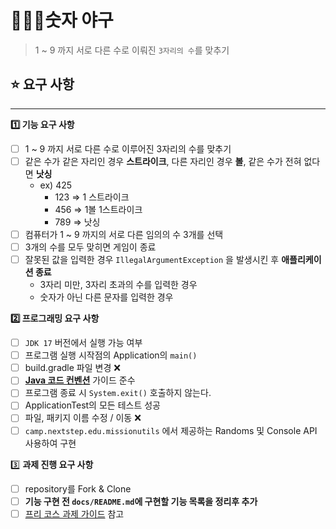 # 🧑🏻‍💻숫자 야구
> 1 ~ 9 까지 서로 다른 수로 이뤄진 `3자리의 수`를 맞추기

## ⭐ 요구 사항

---

**1️⃣ 기능 요구 사항**

- [ ]  1 ~ 9 까지 서로 다른 수로 이루어진 3자리의 수를 맞추기
- [ ]  같은 수가 같은 자리인 경우 **스트라이크**, 다른 자리인 경우 **볼**, 같은 수가 전혀 없다면 **낫싱**
    - ex) 425
        - 123 ⇒ 1 스트라이크
        - 456 ⇒ 1볼 1스트라이크
        - 789 ⇒ 낫싱
- [ ]  컴퓨터가 1 ~ 9 까지의 서로 다른 임의의 수 3개를 선택
- [ ]  3개의 수를 모두 맞히면 게임이 종료
- [ ]  잘못된 값을 입력한 경우 `IllegalArgumentException` 을 발생시킨 후 **애플리케이션 종료**
    - 3자리 미만, 3자리 초과의 수를 입력한 경우
    - 숫자가 아닌 다른 문자를 입력한 경우


**2️⃣ 프로그래밍 요구 사항**

- [ ]  `JDK 17` 버전에서 실행 가능 여부
- [ ]  프로그램 실행 시작점의 Application의 `main()`
- [ ]  build.gradle 파일 변경 ❌
- [ ]  [**Java 코드 컨벤션**](https://github.com/woowacourse/woowacourse-docs/tree/main/styleguide/java) 가이드 준수
- [ ]  프로그램 종료 시 `System.exit()` 호출하지 않는다.
- [ ]  ApplicationTest의 모든 테스트 성공
- [ ]  파일, 패키지 이름 수정 / 이동 ❌
- [ ]  `camp.nextstep.edu.missionutils` 에서 제공하는 Randoms 및 Console API 사용하여 구현

3️⃣ **과제 진행 요구 사항**

- [ ]  repository를 Fork & Clone
- [ ]  **기능 구현 전 `docs/README.md`에 구현할 기능 목록을 정리후 추가**
- [ ]  [프리 코스 과제 가이드](https://www.notion.so/Github-Actions-6beab55a4d6644bd81c199ef406ab2cc?pvs=21) 참고